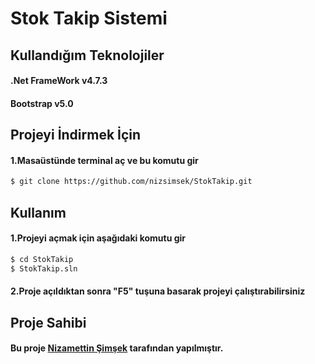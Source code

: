 # Stok Takip Sistemi
## Kullandığım Teknolojiler

#### .Net FrameWork v4.7.3

#### Bootstrap v5.0

## Projeyi İndirmek İçin

#### 1.Masaüstünde terminal aç ve bu komutu gir
```bash
$ git clone https://github.com/nizsimsek/StokTakip.git
```

## Kullanım

#### 1.Projeyi açmak için aşağıdaki komutu gir
```bash
$ cd StokTakip
$ StokTakip.sln
```
#### 2.Proje açıldıktan sonra "F5" tuşuna basarak projeyi çalıştırabilirsiniz

## Proje Sahibi
#### Bu proje [Nizamettin Şimşek](http://instagram.com/ilahinizo) tarafından yapılmıştır. 
